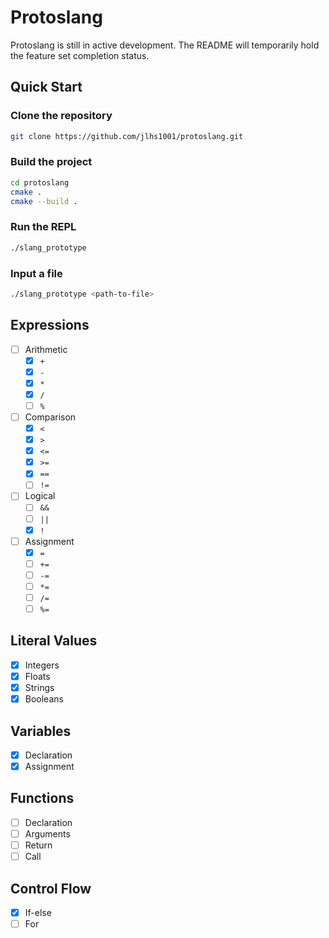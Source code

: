 # Protoslang

Protoslang is still in active development. The README will temporarily hold the feature set completion status.

## Quick Start

### Clone the repository

```bash
git clone https://github.com/jlhs1001/protoslang.git
```

### Build the project

```bash
cd protoslang
cmake .
cmake --build .
```

### Run the REPL

```bash
./slang_prototype
```

### Input a file

```bash
./slang_prototype <path-to-file>
```

## Expressions

- [ ] Arithmetic
  - [x] `+`
  - [x] `-`
  - [x] `*`
  - [x] `/`
  - [ ] `%`
- [ ] Comparison
  - [x] `<`
  - [x] `>`
  - [x] `<=`
  - [x] `>=`
  - [x] `==`
  - [ ] `!=`
- [ ] Logical
  - [ ] `&&`
  - [ ] `||`
  - [x] `!`
- [ ] Assignment
  - [x] `=`
  - [ ] `+=`
  - [ ] `-=`
  - [ ] `*=`
  - [ ] `/=`
  - [ ] `%=`

## Literal Values

- [x] Integers
- [x] Floats
- [x] Strings
- [x] Booleans

## Variables

- [x] Declaration
- [x] Assignment

## Functions

- [ ] Declaration
- [ ] Arguments
- [ ] Return
- [ ] Call

## Control Flow

- [x] If-else
- [ ] For
